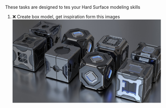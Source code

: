 These tasks are designed to tes your Hard Surface modeling skills 
1) ❌ Create box model, get inspiration form this images 
![box_1](./curriculum/reproduce/box_model/box_1.jpg)
